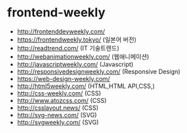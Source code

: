 # frontend-weekly

  * http://frontenddevweekly.com/
  * https://frontendweekly.tokyo/ (일본어 버전)
  * http://readtrend.com/ (IT 기술트렌드)
  * http://webanimationweekly.com/ (웹애니메이션)
  * http://javascriptweekly.com/ (Javascript)
  * http://responsivedesignweekly.com/ (Responsive Design)
  * https://web-design-weekly.com/
  * http://html5weekly.com/ (HTML,HTML API,CSS,)
  * http://css-weekly.com/ (CSS)
  * http://www.atozcss.com/ (CSS)
  * http://csslayout.news/ (CSS)
  * http://svg-news.com/ (SVG)
  * http://svgweekly.com/ (SVG)
